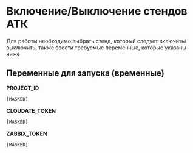 # Включение/Выключение стендов АТК

Для работы необходимо выбрать стенд, который следует включить/выключить, также ввести требуемые переменные, которые указаны ниже

## Переменные для запуска (временные)

**PROJECT_ID**

```bash
[MASKED]
```

**CLOUDATE_TOKEN**

```bash
[MASKED]
```

**ZABBIX_TOKEN**

```bash
[MASKED]
```